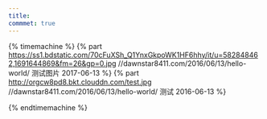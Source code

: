 ```yaml
---
title:  
commmet: true
---
```

  

{% timemachine %}
{% part https://ss1.bdstatic.com/70cFuXSh_Q1YnxGkpoWK1HF6hhy/it/u=582848462,1691644869&fm=26&gp=0.jpg  //dawnstar8411.com/2016/06/13/hello-world/ 测试图片 2017-06-13 %}
{% part http://orgcw8pd8.bkt.clouddn.com/test.jpg //dawnstar8411.com/2016/06/13/hello-world/ 测试 2016-06-13 %}



{% endtimemachine %}